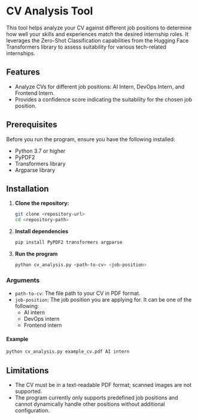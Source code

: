 # CV Analysis Tool

This tool helps analyze your CV against different job positions to determine how well your skills and experiences match the desired internship roles. It leverages the Zero-Shot Classification capabilities from the Hugging Face Transformers library to assess suitability for various tech-related internships.

## Features

- Analyze CVs for different job positions: AI Intern, DevOps Intern, and Frontend Intern.
- Provides a confidence score indicating the suitability for the chosen job position.

## Prerequisites

Before you run the program, ensure you have the following installed:

- Python 3.7 or higher
- PyPDF2
- Transformers library
- Argparse library

## Installation

1. **Clone the repository:**
   ```bash
   git clone <repository-url>
   cd <repository-path>
   ```

2. **Install dependencies**
    ```bash
    pip install PyPDF2 transformers argparse
    ```

3. **Run the program**
    ```bash
    python cv_analysis.py <path-to-cv> <job-position>
    ```

### Arguments
- `path-to-cv`: The file path to your CV in PDF format.
- `job-position`: The job position you are applying for. It can be one of the following:
    - AI intern
    - DevOps intern
    - Frontend intern

#### Example
```bash
python cv_analysis.py example_cv.pdf AI intern
```

## Limitations
- The CV must be in a text-readable PDF format; scanned images are not supported.
- The program currently only supports predefined job positions and cannot dynamically handle other positions without additional configuration.